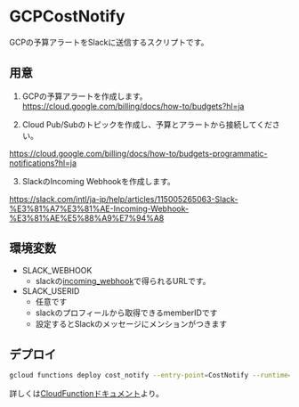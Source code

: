 # GCPCostNotify

GCPの予算アラートをSlackに送信するスクリプトです。

## 用意

1. GCPの予算アラートを作成します。
https://cloud.google.com/billing/docs/how-to/budgets?hl=ja

2. Cloud Pub/Subのトピックを作成し、予算とアラートから接続してください。

https://cloud.google.com/billing/docs/how-to/budgets-programmatic-notifications?hl=ja

3. SlackのIncoming Webhookを作成します。

https://slack.com/intl/ja-jp/help/articles/115005265063-Slack-%E3%81%A7%E3%81%AE-Incoming-Webhook-%E3%81%AE%E5%88%A9%E7%94%A8

## 環境変数

- SLACK_WEBHOOK
    - slackの[incoming_webhook](https://slack.com/intl/ja-jp/help/articles/115005265063-Slack-%E3%81%A7%E3%81%AE-Incoming-Webhook-%E3%81%AE%E5%88%A9%E7%94%A8)で得られるURLです。
- SLACK_USERID
    - 任意です
    - slackのプロフィールから取得できるmemberIDです
    - 設定するとSlackのメッセージにメンションがつきます
## デプロイ

```bash
gcloud functions deploy cost_notify --entry-point=CostNotify --runtime=go116 --triger-topic={Cloud Pub/Subのトピック名} --set-build-env-vars SLACK_WEBHOOK=xxx,SLACK_USERID=xxx
```

詳しくは[CloudFunctionドキュメント](https://cloud.google.com/sdk/gcloud/reference/functions/deploy)より。

